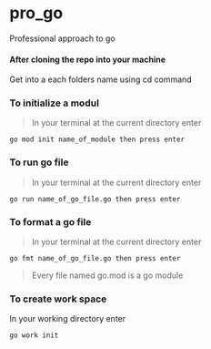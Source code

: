 # pro_go

Professional approach to go

#### After cloning the repo into your machine

Get into a each folders name using cd command

### To initialize a modul

> In your terminal at the current directory enter

```
go mod init name_of_module then press enter
```

### To run go file

> In your terminal at the current directory enter

```
go run name_of_go_file.go then press enter
```

### To format a go file

> In your terminal at the current directory enter

```
go fmt name_of_go_file.go then press enter
```

> Every file named go.mod is a go module

### To create work space

In your working directory enter

```
go work init
```
